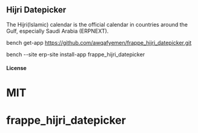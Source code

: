 ## Hijri Datepicker

The Hijri(Islamic) calendar is the official calendar in countries around the Gulf, especially Saudi Arabia (ERPNEXT).

bench get-app https://github.com/awqafyemen/frappe_hijri_datepicker.git

bench --site erp-site install-app frappe_hijri_datepicker

#### License

MIT
=======
# frappe_hijri_datepicker
